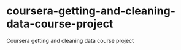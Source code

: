 # coursera-getting-and-cleaning-data-course-project
Coursera getting and cleaning data course project
